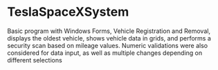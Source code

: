 # TeslaSpaceXSystem
Basic program with Windows Forms, Vehicle Registration and Removal, displays the oldest vehicle, shows vehicle data in grids, and performs a security scan based on mileage values. Numeric validations were also considered for data input, as well as multiple changes depending on different selections
